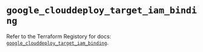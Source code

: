 # `google_clouddeploy_target_iam_binding`

Refer to the Terraform Registory for docs: [`google_clouddeploy_target_iam_binding`](https://registry.terraform.io/providers/hashicorp/google/5.29.0/docs/resources/clouddeploy_target_iam_binding).
